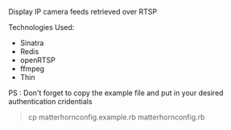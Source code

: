 Display IP camera feeds retrieved over RTSP

Technologies Used:
- Sinatra
- Redis
- openRTSP
- ffmpeg
- Thin

PS : Don't forget to copy the example file and put in your desired authentication cridentials
> cp matterhornconfig.example.rb matterhornconfig.rb